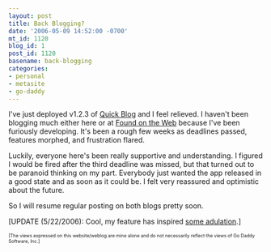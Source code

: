 ```yaml
---
layout: post
title: Back Blogging?
date: '2006-05-09 14:52:00 -0700'
mt_id: 1120
blog_id: 1
post_id: 1120
basename: back-blogging
categories:
- personal
- metasite
- go-daddy
---
```

<p>
I've just deployed v1.2.3 of <a href="http://www.godaddy.com/gdshop/blog/landing.asp">Quick Blog</a> and I feel relieved. I haven't been blogging much either here or at <a href="http://www.foundontheweb.org/">Found on the Web</a> because I've been furiously developing. It's been a rough few weeks as deadlines passed, features morphed, and frustration flared.
</p>
<p>
Luckily, everyone here's been really supportive and understanding. I figured I would be fired after the third deadline was missed, but that turned out to be paranoid thinking on my part. Everybody just wanted the app released in a good state and as soon as it could be. I felt very reassured and optimistic about the future.
</p>
<p>
So I will resume regular posting on both blogs pretty soon.
</p>
<p>[UPDATE (5/22/2006): Cool, my feature has inspired <a href="http://onlinequickblog.com/2006/05/09/keep-those-doggies-blogrolling.aspx#comment-42180">some adulation</a>.]</p>
<p style="font-size:xx-small;">[The views expressed on this website/weblog are mine alone and do not necessarily reflect the views of Go Daddy Software, Inc.]</p>
